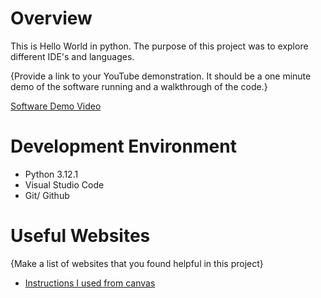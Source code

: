 # Overview

This is Hello World in python. The purpose of this project was to explore different IDE's and languages.

{Provide a link to your YouTube demonstration.  It should be a one minute demo of the software running and a walkthrough of the code.}

[Software Demo Video](https://youtu.be/BH5j_N1t-a8)

# Development Environment

* Python 3.12.1
* Visual Studio Code
* Git/ Github

# Useful Websites

{Make a list of websites that you found helpful in this project}
* [Instructions I used from canvas](https://byui.instructure.com/courses/269310/assignments/12433789)